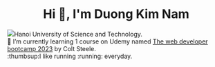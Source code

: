 <h1 align="center">Hi 👋, I'm Duong Kim Nam</h1>
<img src="
:school: I'm a college student at <a href="https://hust.edu.vn/en/">Hanoi University of Science and Technology</a>. <br>
🌱 I’m currently learning 1 course on Udemy named <a href="https://www.udemy.com/course/the-web-developer-bootcamp/">The web developer bootcamp 2023</a> by Colt Steele. <br>
:thumbsup:I like running :running: everyday.

